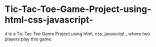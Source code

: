 # Tic-Tac-Toe-Game-Project-using-html-css-javascript-
it is a Tic Tac Toe Game Project using html, css ,javascript , where two players play this game.
